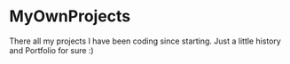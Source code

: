 # MyOwnProjects

There all my projects I have been coding since starting. Just a little history and Portfolio for sure :)
